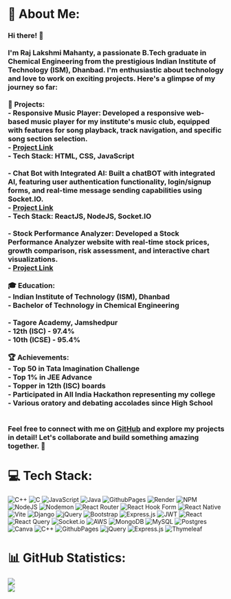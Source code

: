 # 💫 About Me:
### Hi there! 👋<br><br>I'm Raj Lakshmi Mahanty, a passionate B.Tech graduate in Chemical Engineering from the prestigious Indian Institute of Technology (ISM), Dhanbad. I'm enthusiastic about technology and love to work on exciting projects. Here's a glimpse of my journey so far:<br><br>🚀 **Projects:**<br>- **Responsive Music Player:** Developed a responsive web-based music player for my institute's music club, equipped with features for song playback, track navigation, and specific song section selection.<br>  - [Project Link](https://rajlakshmimahanty.github.io/MANTHAN.html/)<br>  - **Tech Stack:** HTML, CSS, JavaScript<br><br>- **Chat Bot with Integrated AI:** Built a chatBOT with integrated AI, featuring user authentication functionality, login/signup forms, and real-time message sending capabilities using Socket.IO.<br>  - [Project Link](https://chat-bot-axvd.onrender.com)<br>  - **Tech Stack:** ReactJS, NodeJS, Socket.IO<br><br>- **Stock Performance Analyzer:** Developed a Stock Performance Analyzer website with real-time stock prices, growth comparison, risk assessment, and interactive chart visualizations.<br>  - [Project Link](https://bit.ly/3KUpM5U)<br><br>🎓 **Education:**<br>- **Indian Institute of Technology (ISM), Dhanbad**<br>  - Bachelor of Technology in Chemical Engineering<br><br>- **Tagore Academy, Jamshedpur**<br>  - 12th (ISC) - 97.4%<br>  - 10th (ICSE) - 95.4%<br><br>🏆 **Achievements:**<br>- Top 50 in Tata Imagination Challenge<br>- Top 1% in JEE Advance<br>- Topper in 12th (ISC) boards<br>- Participated in All India Hackathon representing my college<br>- Various oratory and debating accolades since High School<br><br><br>Feel free to connect with me on [GitHub](https://github.com/RajLakshmiMahanty) and explore my projects in detail! Let's collaborate and build something amazing together. 🌟<br>


# 💻 Tech Stack:
![C++](https://img.shields.io/badge/c++-%2300599C.svg?style=flat&logo=c%2B%2B&logoColor=white) ![C](https://img.shields.io/badge/c-%2300599C.svg?style=flat&logo=c&logoColor=white) ![JavaScript](https://img.shields.io/badge/javascript-%23323330.svg?style=flat&logo=javascript&logoColor=%23F7DF1E) ![Java](https://img.shields.io/badge/java-%23ED8B00.svg?style=flat&logo=openjdk&logoColor=white) ![GithubPages](https://img.shields.io/badge/github%20pages-121013?style=flat&logo=github&logoColor=white) ![Render](https://img.shields.io/badge/Render-%46E3B7.svg?style=flat&logo=render&logoColor=white) ![NPM](https://img.shields.io/badge/NPM-%23CB3837.svg?style=flat&logo=npm&logoColor=white) ![NodeJS](https://img.shields.io/badge/node.js-6DA55F?style=flat&logo=node.js&logoColor=white) ![Nodemon](https://img.shields.io/badge/NODEMON-%23323330.svg?style=flat&logo=nodemon&logoColor=%BBDEAD) ![React Router](https://img.shields.io/badge/React_Router-CA4245?style=flat&logo=react-router&logoColor=white) ![React Hook Form](https://img.shields.io/badge/React%20Hook%20Form-%23EC5990.svg?style=flat&logo=reacthookform&logoColor=white) ![React Native](https://img.shields.io/badge/react_native-%2320232a.svg?style=flat&logo=react&logoColor=%2361DAFB) ![Vite](https://img.shields.io/badge/vite-%23646CFF.svg?style=flat&logo=vite&logoColor=white) ![Django](https://img.shields.io/badge/django-%23092E20.svg?style=flat&logo=django&logoColor=white) ![jQuery](https://img.shields.io/badge/jquery-%230769AD.svg?style=flat&logo=jquery&logoColor=white) ![Bootstrap](https://img.shields.io/badge/bootstrap-%238511FA.svg?style=flat&logo=bootstrap&logoColor=white) ![Express.js](https://img.shields.io/badge/express.js-%23404d59.svg?style=flat&logo=express&logoColor=%2361DAFB) ![JWT](https://img.shields.io/badge/JWT-black?style=flat&logo=JSON%20web%20tokens) ![React](https://img.shields.io/badge/react-%2320232a.svg?style=flat&logo=react&logoColor=%2361DAFB) ![React Query](https://img.shields.io/badge/-React%20Query-FF4154?style=flat&logo=react%20query&logoColor=white) ![Socket.io](https://img.shields.io/badge/Socket.io-black?style=flat&logo=socket.io&badgeColor=010101) ![AWS](https://img.shields.io/badge/AWS-%23FF9900.svg?style=flat&logo=amazon-aws&logoColor=white) ![MongoDB](https://img.shields.io/badge/MongoDB-%234ea94b.svg?style=flat&logo=mongodb&logoColor=white) ![MySQL](https://img.shields.io/badge/mysql-%2300000f.svg?style=flat&logo=mysql&logoColor=white) ![Postgres](https://img.shields.io/badge/postgres-%23316192.svg?style=flat&logo=postgresql&logoColor=white) ![Canva](https://img.shields.io/badge/Canva-%2300C4CC.svg?style=flat&logo=Canva&logoColor=white) ![C++](https://img.shields.io/badge/c++-%2300599C.svg?style=flat&logo=c%2B%2B&logoColor=white) ![GithubPages](https://img.shields.io/badge/github%20pages-121013?style=flat&logo=github&logoColor=white) ![jQuery](https://img.shields.io/badge/jquery-%230769AD.svg?style=flat&logo=jquery&logoColor=white) ![Express.js](https://img.shields.io/badge/express.js-%23404d59.svg?style=flat&logo=express&logoColor=%2361DAFB) ![Thymeleaf](https://img.shields.io/badge/Thymeleaf-%23005C0F.svg?style=flat&logo=Thymeleaf&logoColor=white)
# 📊 GitHub Statistics:

![](https://github-readme-streak-stats.herokuapp.com/?user=RAJLAKSHMIMAHANTY&theme=dark&hide_border=false)<br/>
![](https://github-readme-stats.vercel.app/api/top-langs/?username=RAJLAKSHMIMAHANTY&theme=dark&hide_border=false&include_all_commits=false&count_private=false&layout=compact)

<!-- Proudly created with GPRM ( https://gprm.itsvg.in ) -->
